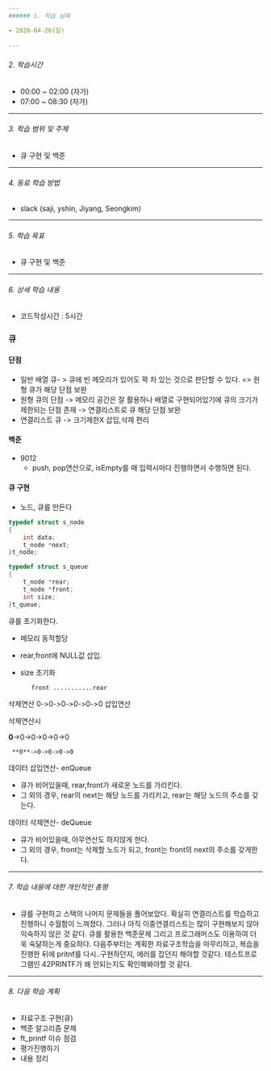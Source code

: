 ```yaml
---
###### 1. 학습 날짜

- 2020-04-26(일)
 
---
```

###### 2. 학습시간

- 00:00 ~ 02:00 (자가)
- 07:00 ~ 08:30 (자가)

---
###### 3. 학습 범위 및 주제

- 큐 구현 및 백준

---
###### 4. 동료 학습 방법 

- slack (saji, yshin, Jiyang, Seongkim)

---
###### 5. 학습 목표 

- 큐 구현 및 백준

---
###### 6. 상세 학습 내용

- 코드작성시간 : 5시간


### 큐
#### 단점

- 일반 배열 큐- > 큐에 빈 메모리가 있어도 꽉 차 있는 것으로 판단할 수 있다. => 원형 큐가 해당 단점 보완
- 원형 큐의 단점 -> 메모리 공간은 잘 활용하나 배열로 구현되어있기에 큐의 크기가 제한되는 단점 존재 -> 연결리스트로 큐 해당 단점 보완
- 연결리스트 큐 -> 크기제한X 삽입,삭제 편리


#### 백준

- 9012
    - push, pop연산으로, isEmpty를 매 입력시마다 진행하면서 수행하면 된다.


#### 큐 구현


- 노드, 큐를 만든다

```c
typedef struct s_node
{
	int data;
	t_node *next;
}t_node;

typedef struct s_queue
{
    t_node *rear;
    t_node *front;
    int size;
}t_queue;
```

큐를 초기화한다.

- 메모리 동적할당

- rear,front에 NULL값 삽입.

- size 초기화

  		 front ...........rear

삭제연산 0->0->0->0->0->0 삽입연산

삭제연산시

**0**->0->0->0->0->0

     **0**->0->0->0->0



데이터 삽입연산- enQueue

- 큐가 비어있을때, rear,front가 새로운 노드를 가리킨다.
- 그 외의 경우, rear의 next는 해당 노드를 가리키고, rear는 해당 노드의 주소를 갖는다.

데이터 삭제연산- deQueue

- 큐가 비어있을때, 아무연산도 하지않게 한다.
- 그 외의 경우, front는 삭제할 노드가 되고, front는 front의 next의 주소를 갖게한다.

---
###### 7. 학습 내용에 대한 개인적인 총평

- 큐를 구현하고 스택의 나머지 문제들을 풀어보았다. 확실히 연결리스트를 학습하고 진행하니 수월함이 느껴졌다. 그러나 아직 이중연결리스트는 많이 구현해보지 않아 익숙하지 않은 것 같다.
큐를 활용한 백준문제 그리고 프로그래머스도 이용하여 더욱 숙달하는게 중요하다.
다음주부터는 계획한 자료구조학습을 마무리하고, 복습을 진행한 뒤에 pritnf를 다시..구현하던지, 에러를 잡던지 해야할 것같다.
테스트프로그램인 42PRINTF가 왜 안되는지도 확인해봐야할 것 같다.

---
###### 8. 다음 학습 계획
- 자료구조 구현(큐)
- 백준 알고리즘 문제
- ft_printf 이슈 점검
- 평가진행하기
- 내용 정리